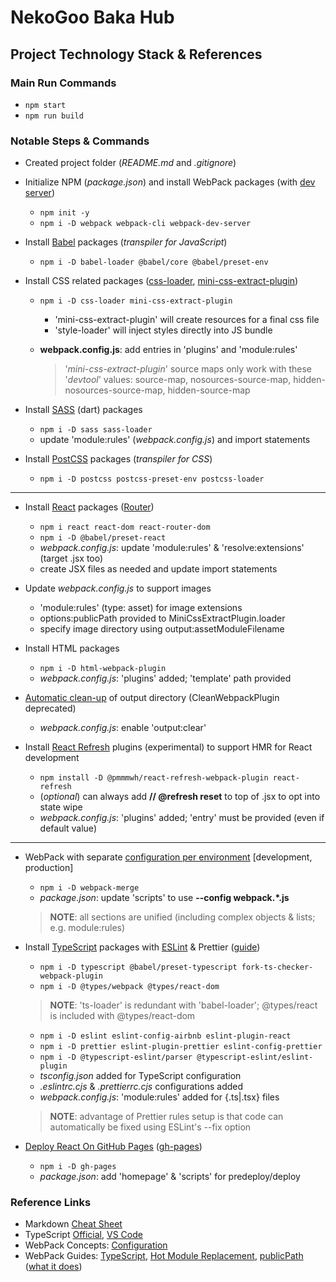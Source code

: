 # NekoGoo Baka Hub

## Project Technology Stack & References

### Main Run Commands

- `npm start`
- `npm run build`

### Notable Steps & Commands

- Created project folder (_README.md_ and _.gitignore_)
- Initialize NPM (_package.json_) and install WebPack packages (with [dev server](https://github.com/webpack/webpack-dev-server))

  - `npm init -y`
  - `npm i -D webpack webpack-cli webpack-dev-server`

- Install [Babel](https://babeljs.io) packages (_transpiler for JavaScript_)

  - `npm i -D babel-loader @babel/core @babel/preset-env`

- Install CSS related packages ([css-loader](https://github.com/webpack-contrib/css-loader), [mini-css-extract-plugin](https://github.com/webpack-contrib/mini-css-extract-plugin))

  - `npm i -D css-loader mini-css-extract-plugin`

    - 'mini-css-extract-plugin' will create resources for a final css file
    - 'style-loader' will inject styles directly into JS bundle

  - **webpack.config.js**: add entries in 'plugins' and 'module:rules'

    > '_mini-css-extract-plugin_' source maps only work with these '_devtool_' values: source-map, nosources-source-map, hidden-nosources-source-map, hidden-source-map

- Install [SASS](https://www.w3schools.com/sass/default.php) (dart) packages

  - `npm i -D sass sass-loader`
  - update 'module:rules' (_webpack.config.js_) and import statements

- Install [PostCSS](https://postcss.org) packages (_transpiler for CSS_)

  - `npm i -D postcss postcss-preset-env postcss-loader`

---

- Install [React](https://reactjs.org) packages ([Router](https://www.w3schools.com/react/react_router.asp))

  - `npm i react react-dom react-router-dom`
  - `npm i -D @babel/preset-react`
  - _webpack.config.js_: update 'module:rules' & 'resolve:extensions' (target .jsx too)
  - create JSX files as needed and update import statements

- Update _webpack.config.js_ to support images

  - 'module:rules' (type: asset) for image extensions
  - options:publicPath provided to MiniCssExtractPlugin.loader
  - specify image directory using output:assetModuleFilename

- Install HTML packages

  - `npm i -D html-webpack-plugin`
  - _webpack.config.js_: 'plugins' added; 'template' path provided

- [Automatic clean-up](https://webpack.js.org/guides/output-management/#cleaning-up-the-dist-folder) of output directory (CleanWebpackPlugin deprecated)

  - _webpack.config.js_: enable 'output:clear'

- Install [React Refresh](https://github.com/pmmmwh/react-refresh-webpack-plugin) plugins (experimental) to support HMR for React development

  - `npm install -D @pmmmwh/react-refresh-webpack-plugin react-refresh`
  - (_optional_) can always add **// @refresh reset** to top of .jsx to opt into state wipe
  - _webpack.config.js_: 'plugins' added; 'entry' must be provided (even if default value)

---

- WebPack with separate [configuration per environment](https://webpack.js.org/guides/production) [development, production]

  - `npm i -D webpack-merge`
  - _package.json_: update 'scripts' to use **--config webpack.\*.js**

  > **NOTE**: all sections are unified (including complex objects & lists; e.g. module:rules)

- Install [TypeScript](https://webpack.js.org/guides/typescript) packages with [ESLint](https://eslint.org) & Prettier ([guide](https://dev.to/robertcoopercode/using-eslint-and-prettier-in-a-typescript-project-53jb))

  - `npm i -D typescript @babel/preset-typescript fork-ts-checker-webpack-plugin`
  - `npm i -D @types/webpack @types/react-dom`

  > **NOTE**: 'ts-loader' is redundant with 'babel-loader'; @types/react is included with @types/react-dom

  - `npm i -D eslint eslint-config-airbnb eslint-plugin-react`
  - `npm i -D prettier eslint-plugin-prettier eslint-config-prettier`
  - `npm i -D @typescript-eslint/parser @typescript-eslint/eslint-plugin`
  - _tsconfig.json_ added for TypeScript configuration
  - _.eslintrc.cjs_ & _.prettierrc.cjs_ configurations added
  - _webpack.config.js_: 'module:rules' added for {.ts|.tsx} files

  > **NOTE**: advantage of Prettier rules setup is that code can automatically be fixed using ESLint's --fix option

- [Deploy React On GitHub Pages](https://www.c-sharpcorner.com/article/how-to-deploy-react-application-on-github-pages) ([gh-pages](https://www.npmjs.com/package/gh-pages))

  - `npm i -D gh-pages`
  - _package.json_: add 'homepage' & 'scripts' for predeploy/deploy

### Reference Links

- Markdown [Cheat Sheet](https://www.markdownguide.org/cheat-sheet 'A quick reference to the Markdown syntax')
- TypeScript [Official](https://www.typescriptlang.org/docs 'TypeScript Official Documentation'), [VS Code](https://code.visualstudio.com/docs/languages/typescript 'TypeScript in Visual Studio Code')
- WebPack Concepts: [Configuration](https://webpack.js.org/concepts/configuration)
- WebPack Guides: [TypeScript](https://webpack.js.org/guides/typescript), [Hot Module Replacement](https://webpack.js.org/guides/hot-module-replacement), [publicPath](https://webpack.js.org/guides/public-path) ([what it does](https://stackoverflow.com/questions/28846814/what-does-publicpath-in-webpack-do))
